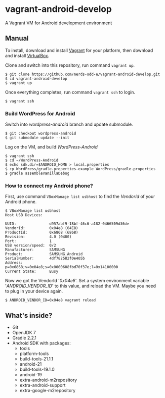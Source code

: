 vagrant-android-develop
=======================

A Vagrant VM for Android development environment

## Manual

To install, download and install [Vagrant](https://www.vagrantup.com/) for your platform, then download and install [VirtualBox](https://www.virtualbox.org/).

Clone and switch into this repository, run command `vagrant up`. 

``` console
$ git clone https://github.com/nerds-odd-e/vagrant-android-develop.git
$ cd vagrant-android-develop
$ vagrant up
```

Once everything completes, run command `vagrant ssh` to login.

``` console
$ vagrant ssh
```

### Build WordPress for Android

Switch into *wordpress-android* branch and update submodule.

``` console
$ git checkout wordpress-android
$ git submodule update --init
```

Log on the VM, and build *WordPress-Android*

``` console
$ vagrant ssh
$ cd ~/WordPress-Android
$ echo sdk.dir=$ANDROID_HOME > local.properties
$ cp WordPress/gradle.properties-example WordPress/gradle.properties
$ gradle assembleVanillaDebug
```

### How to connect my Android phone?

First, use command `VBoxManage list usbhost` to find the *VendorId* of your Android phone.

``` console
$ VBoxManage list usbhost
Host USB Devices:

UUID:               d957abf9-18bf-46c6-a182-0466509d36de
VendorId:           0x04e8 (04E8)
ProductId:          0x6868 (6868)
Revision:           4.0 (0400)
Port:               1
USB version/speed:  0/2
Manufacturer:       SAMSUNG
Product:            SAMSUNG_Android
SerialNumber:       4df782582f0e405b
Address:            p=0x6868;v=0x04e8;s=0x0000608fbd70f37e;l=0x14100000
Current State:      Busy
```

Now we got the VendorId '*0x04e8*'. Set a system environment variable '*ANDROID_VENDOR_ID*' to this value, and reload the VM. Maybe you need to plug in your device again.

``` console
$ ANDROID_VENDOR_ID=0x04e8 vagrant reload
```

## What's inside?

 * Git
 * OpenJDK 7
 * Gradle 2.2.1
 * Android SDK with packages:
   - tools
   - platform-tools
   - build-tools-21.1.1
   - android-21
   - build-tools-19.1.0
   - android-19
   - extra-android-m2repository
   - extra-android-support
   - extra-google-m2repository

